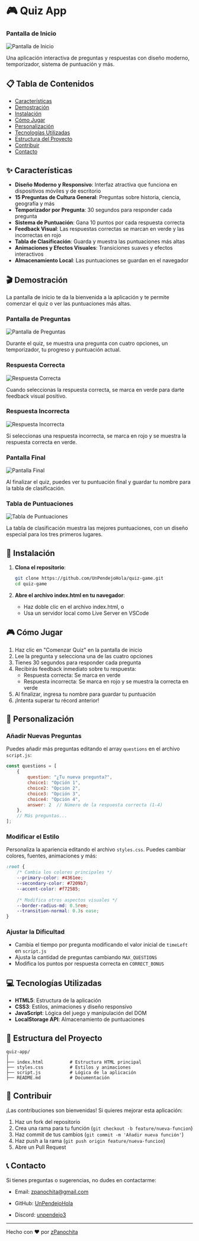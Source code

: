 # 🎮 Quiz App

### Pantalla de Inicio
![Pantalla de Inicio](https://media.discordapp.net/attachments/1057074297555918869/1355004383066198197/image.png?ex=67e759ab&is=67e6082b&hm=0e0a12d923a84bdb527fa73729988804d377f6f33b15d12309b0384b37d4f7d8&=&format=webp&quality=lossless&width=1123&height=544)

Una aplicación interactiva de preguntas y respuestas con diseño moderno, temporizador, sistema de puntuación y más.

## 📋 Tabla de Contenidos

- [Características](#características)
- [Demostración](#demostración)
- [Instalación](#instalación)
- [Cómo Jugar](#cómo-jugar)
- [Personalización](#personalización)
- [Tecnologías Utilizadas](#tecnologías-utilizadas)
- [Estructura del Proyecto](#estructura-del-proyecto)
- [Contribuir](#contribuir)
- [Contacto](#contacto)

## ✨ Características

- **Diseño Moderno y Responsivo**: Interfaz atractiva que funciona en dispositivos móviles y de escritorio
- **15 Preguntas de Cultura General**: Preguntas sobre historia, ciencia, geografía y más
- **Temporizador por Pregunta**: 30 segundos para responder cada pregunta
- **Sistema de Puntuación**: Gana 10 puntos por cada respuesta correcta
- **Feedback Visual**: Las respuestas correctas se marcan en verde y las incorrectas en rojo
- **Tabla de Clasificación**: Guarda y muestra las puntuaciones más altas
- **Animaciones y Efectos Visuales**: Transiciones suaves y efectos interactivos
- **Almacenamiento Local**: Las puntuaciones se guardan en el navegador

## 🎬 Demostración

La pantalla de inicio te da la bienvenida a la aplicación y te permite comenzar el quiz o ver las puntuaciones más altas.

### Pantalla de Preguntas
![Pantalla de Preguntas](https://media.discordapp.net/attachments/1057074297555918869/1355004447625056337/image.png?ex=67e759bb&is=67e6083b&hm=99544955485fd2170970b8b7a4f7fe070070575f17abb9eb25d0388312e9bbe7&=&format=webp&quality=lossless&width=1129&height=544)

Durante el quiz, se muestra una pregunta con cuatro opciones, un temporizador, tu progreso y puntuación actual.

### Respuesta Correcta
![Respuesta Correcta](https://media.discordapp.net/attachments/1057074297555918869/1355004559562637353/image.png?ex=67e759d5&is=67e60855&hm=4e5032a6a13891165f9942ff08bd1c01c2ab1b24c4b00d2c8b55447caa4bd0d5&=&format=webp&quality=lossless&width=1126&height=544)

Cuando seleccionas la respuesta correcta, se marca en verde para darte feedback visual positivo.

### Respuesta Incorrecta
![Respuesta Incorrecta](https://media.discordapp.net/attachments/1057074297555918869/1355004623299153930/image.png?ex=67e759e4&is=67e60864&hm=c26a94650c4daf88edc14cbb09670df407c01307d8fb0d9b0bf1ef88d61a9a8e&=&format=webp&quality=lossless&width=1128&height=544)

Si seleccionas una respuesta incorrecta, se marca en rojo y se muestra la respuesta correcta en verde.

### Pantalla Final
![Pantalla Final](https://media.discordapp.net/attachments/1057074297555918869/1355005983134453790/image.png?ex=67e75b29&is=67e609a9&hm=d2f5f6d295a5cc0e2079aa9e9e063e1e412ef240a975928a3558b19bb41d3a09&=&format=webp&quality=lossless&width=1115&height=544)

Al finalizar el quiz, puedes ver tu puntuación final y guardar tu nombre para la tabla de clasificación.

### Tabla de Puntuaciones
![Tabla de Puntuaciones](https://media.discordapp.net/attachments/1057074297555918869/1355007434774810855/image.png?ex=67e75c83&is=67e60b03&hm=4d7834aa9e153c60fc326bd8075a8fd3420c911fef15ab3b803322d08054f759&=&format=webp&quality=lossless&width=1130&height=544)

La tabla de clasificación muestra las mejores puntuaciones, con un diseño especial para los tres primeros lugares.

## 🚀 Instalación

1. **Clona el repositorio**:
   ```bash
   git clone https://github.com/UnPendejoHola/quiz-game.git
   cd quiz-game
   ```

2. **Abre el archivo index.html en tu navegador**:
   - Haz doble clic en el archivo index.html, o
   - Usa un servidor local como Live Server en VSCode

## 🎮 Cómo Jugar

1. Haz clic en "Comenzar Quiz" en la pantalla de inicio
2. Lee la pregunta y selecciona una de las cuatro opciones
3. Tienes 30 segundos para responder cada pregunta
4. Recibirás feedback inmediato sobre tu respuesta:
   - Respuesta correcta: Se marca en verde
   - Respuesta incorrecta: Se marca en rojo y se muestra la correcta en verde
5. Al finalizar, ingresa tu nombre para guardar tu puntuación
6. ¡Intenta superar tu récord anterior!

## 🔧 Personalización

### Añadir Nuevas Preguntas

Puedes añadir más preguntas editando el array `questions` en el archivo `script.js`:

```javascript
const questions = [
    {
        question: "¿Tu nueva pregunta?",
        choice1: "Opción 1",
        choice2: "Opción 2",
        choice3: "Opción 3",
        choice4: "Opción 4",
        answer: 2  // Número de la respuesta correcta (1-4)
    },
    // Más preguntas...
];
```

### Modificar el Estilo

Personaliza la apariencia editando el archivo `styles.css`. Puedes cambiar colores, fuentes, animaciones y más:

```css
:root {
    /* Cambia los colores principales */
    --primary-color: #4361ee;
    --secondary-color: #7209b7;
    --accent-color: #f72585;
    
    /* Modifica otros aspectos visuales */
    --border-radius-md: 0.5rem;
    --transition-normal: 0.3s ease;
}
```

### Ajustar la Dificultad

- Cambia el tiempo por pregunta modificando el valor inicial de `timeLeft` en `script.js`
- Ajusta la cantidad de preguntas cambiando `MAX_QUESTIONS`
- Modifica los puntos por respuesta correcta en `CORRECT_BONUS`

## 💻 Tecnologías Utilizadas

- **HTML5**: Estructura de la aplicación
- **CSS3**: Estilos, animaciones y diseño responsivo
- **JavaScript**: Lógica del juego y manipulación del DOM
- **LocalStorage API**: Almacenamiento de puntuaciones

## 📁 Estructura del Proyecto

```
quiz-app/
│
├── index.html          # Estructura HTML principal
├── styles.css          # Estilos y animaciones
├── script.js           # Lógica de la aplicación
├── README.md           # Documentación
```

## 🤝 Contribuir

¡Las contribuciones son bienvenidas! Si quieres mejorar esta aplicación:

1. Haz un fork del repositorio
2. Crea una rama para tu función (`git checkout -b feature/nueva-funcion`)
3. Haz commit de tus cambios (`git commit -m 'Añadir nueva función'`)
4. Haz push a la rama (`git push origin feature/nueva-funcion`)
5. Abre un Pull Request

## 📞 Contacto

Si tienes preguntas o sugerencias, no dudes en contactarme:

- Email: zpanochita@gmail.com

- GitHub: [UnPendejoHola](https://github.com/UnPendejoHola)

- Discord: [unpendejo3](https://discord.com/users/1046488706078482505)

---

Hecho con ❤️ por [zPanochita](https://zpanochita.lat)
